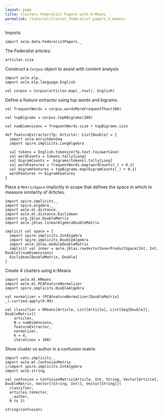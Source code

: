 ```yaml
---
layout: page
title: Clusters Federalist Papers with k-Means
permalink: /tutorial/cluster_federalist_papers_k_means/
---
```


Imports

```tut:silent
import axle.data.FederalistPapers._
```

The Federalist articles:

```tut:book
articles.size
```

Construct a `Corpus` object to assist with content analysis

```tut:book
import axle.nlp._
import axle.nlp.language.English

val corpus = Corpus(articles.map(_.text), English)
```

Define a feature extractor using top words and bigrams.

```tut:book
val frequentWords = corpus.wordsMoreFrequentThan(100)

val topBigrams = corpus.topKBigrams(200)

val numDimensions = frequentWords.size + topBigrams.size

def featureExtractor(fp: Article): List[Double] = {
  import axle.enrichGenSeq
  import spire.implicits.LongAlgebra

  val tokens = English.tokenize(fp.text.toLowerCase)
  val wordCounts = tokens.tally[Long]
  val bigramCounts =  bigrams(tokens).tally[Long]
  val wordFeatures = frequentWords.map(wordCounts(_) + 0.1)
  val bigramFeatures = topBigrams.map(bigramCounts(_) + 0.1)
  wordFeatures ++ bigramFeatures
}
```

Place a `MetricSpace` implicitly in scope that defines the space in which to
measure similarity of Articles.

```tut:silent
import spire.implicits._
import spire.algebra._
import axle.ml.distance._
import axle.ml.distance.Euclidean
import org.jblas.DoubleMatrix
import axle.jblas.linearAlgebraDoubleMatrix

implicit val space = {
  import spire.implicits.IntAlgebra
  import spire.implicits.DoubleAlgebra
  import axle.jblas.moduleDoubleMatrix
  implicit val inner = axle.jblas.rowVectorInnerProductSpace[Int, Int, Double](numDimensions)
  Euclidean[DoubleMatrix, Double]
}
```

Create 4 clusters using k-Means

```tut:silent
import axle.ml.KMeans
import axle.ml.PCAFeatureNormalizer
import spire.implicits.DoubleAlgebra
```

```tut:book
val normalizer = (PCAFeatureNormalizer[DoubleMatrix] _).curried.apply(0.98)

val classifier = KMeans[Article, List[Article], List[Seq[Double]], DoubleMatrix](
    articles,
    N = numDimensions,
    featureExtractor,
    normalizer,
    K = 4,
    iterations = 100)
```

Show cluster vs author in a confusion matrix:

```tut:silent
import cats.implicits._
import axle.ml.ConfusionMatrix
//import spire.implicits.IntAlgebra
import axle.string
```

```tut:book
val confusion = ConfusionMatrix[Article, Int, String, Vector[Article], DoubleMatrix, Vector[(String, Int)], Vector[String]](
  classifier,
  articles.toVector,
  _.author,
  0 to 3)

string(confusion)
```
